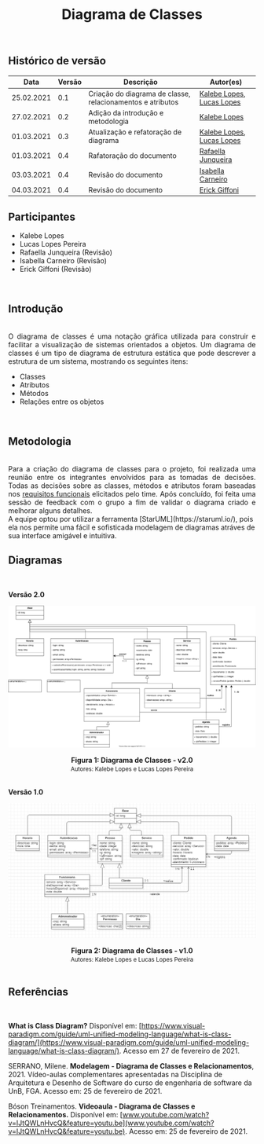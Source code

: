 # <center> Diagrama de Classes
<br>
    
## Histórico de versão
|Data | Versão | Descrição | Autor(es)
| -- | -- | -- | -- |
| 25.02.2021 | 0.1 | Criação do diagrama de classe, relacionamentos e atributos | [Kalebe Lopes](https://github.com/KalebeLopes), [Lucas Lopes](https://github.com/LucasPLopes)|
| 27.02.2021 | 0.2 | Adição da introdução e metodologia | [Kalebe Lopes](https://github.com/KalebeLopes)|
| 01.03.2021 | 0.3 | Atualização e refatoração de diagrama | [Kalebe Lopes](https://github.com/KalebeLopes), [Lucas Lopes](https://github.com/LucasPLopes)|
| 01.03.2021 | 0.4 | Rafatoração do documento | [Rafaella Junqueira](https://github.com/RafaellaJunqueira)|
| 03.03.2021 | 0.4 | Revisão do documento | [Isabella Carneiro](https://github.com/isabellacgmsa)|
| 04.03.2021 | 0.4 | Revisão do documento | [Erick Giffoni](https://github.com/ErickGiffoni)

## Participantes
- Kalebe Lopes
- Lucas Lopes Pereira
- Rafaella Junqueira (Revisão)
- Isabella Carneiro (Revisão)
- Erick Giffoni (Revisão)
<br>

## Introdução
<div align="justify"><br>
O diagrama de classes é uma notação gráfica utilizada para construir e facilitar a visualização de sistemas orientados a objetos. Um diagrama de classes é um tipo de diagrama de estrutura estática que pode descrever a estrutura de um sistema, mostrando os seguintes itens:
</div>

* Classes
* Atributos
* Métodos
* Relações entre os objetos
<br>

## Metodologia
<div align="justify"><br>
Para a criação do diagrama de classes para o projeto, foi realizada uma reunião entre os integrantes envolvidos para as tomadas de decisões. Todas as decisões sobre as classes, métodos e atributos foram baseadas nos <a href="../brainstorming#requisitos-elicitados">requisitos funcionais</a> elicitados pelo time.
Após concluído, foi feita uma sessão de feedback com o grupo a fim de validar o diagrama criado e melhorar alguns detalhes.
</div>
A equipe optou por utilizar a ferramenta [StarUML](https://staruml.io/), pois ela nos permite uma fácil e sofisticada modelagem de diagramas atráves de sua interface amigável e intuitiva.     
<br>

## Diagramas
<br>

**Versão 2.0**

[<div align="center"><img hight="auto" width="auto" src="../../img/modelagem/estatica/classes/classes_v2.svg"></div>](../../img/modelagem/estatica/classes/classes_v2.svg)
<figcaption align='center'>
    <b>Figura 1: Diagrama de Classes - v2.0 </b>
    <br>
    <small>Autores: Kalebe Lopes e Lucas Lopes Pereira</small>
</figcaption>
<br>

<!-- ![Versão 2.0](../../img/modelagem/estatica/classes/classes_v2.svg) -->

**Versão 1.0**

[<div align="center"><img hight="auto" width="auto" src="../../img/modelagem/estatica/classes/classes_v1.jpg"></div>](../../img/modelagem/estatica/classes/classes_v1.jpg)
<figcaption align='center'>
    <b>Figura 2: Diagrama de Classes - v1.0 </b>
    <br>
    <small>Autores: Kalebe Lopes e Lucas Lopes Pereira</small>
</figcaption>
<br>
<!-- ![Versão 1.0](../../img/modelagem/estatica/classes/classes_v1.jpg) -->

## Referências
<br>

**What is Class Diagram?** Disponível em: [https://www.visual-paradigm.com/guide/uml-unified-modeling-language/what-is-class-diagram/](https://www.visual-paradigm.com/guide/uml-unified-modeling-language/what-is-class-diagram/). Acesso em 27 de fevereiro de 2021.

SERRANO, Milene. **Modelagem -  Diagrama de Classes e Relacionamentos**, 2021. Vídeo-aulas complementares apresentadas na Disciplina de Arquitetura e Desenho de Software do curso de engenharia de software da UnB, FGA. Acesso em: 25 de fevereiro de 2021.

Bóson Treinamentos. **Videoaula - Diagrama de Classes e Relacionamentos.** Disponível em: [www.youtube.com/watch?v=IJtQWLnHvcQ&feature=youtu.be](www.youtube.com/watch?v=IJtQWLnHvcQ&feature=youtu.be). Acesso em: 25 de fevereiro de 2021.

